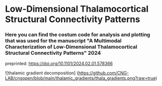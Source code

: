 # Low-Dimensional Thalamocortical Structural Connectivity Patterns

### Here you can find the costum code for analysis and plotting that was used for the manuscript "A Multimodal Characterization of Low-Dimensional Thalamocortical Structural Connectivity Patterns" 2024
preprinted: https://doi.org/10.1101/2024.02.01.578366

![thalamic gradient decomposition] (https://github.com/CNG-LAB/cngopen/blob/main/thalamic_gradients/thala_gradients.png?raw=true) 



